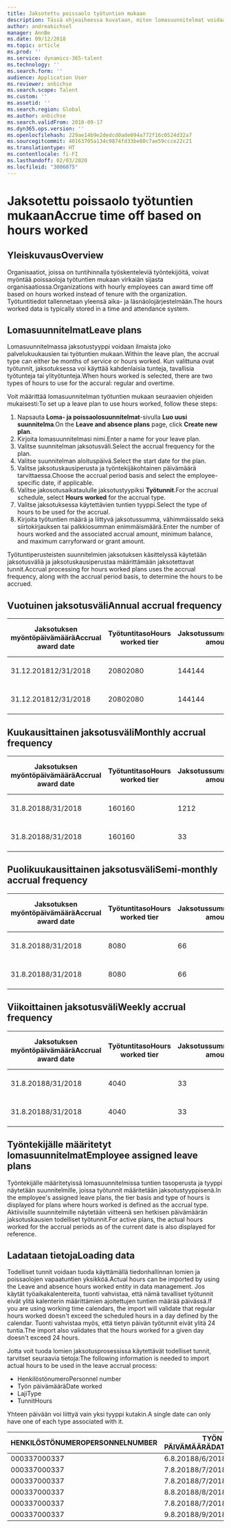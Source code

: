 ```yaml
---
title: Jaksotettu poissaolo työtuntien mukaan
description: Tässä ohjeaiheessa kuvataan, miten lomasuunnitelmat voidaan määrittää jaksotettuun poissaoloon työtuntien mukaan.
author: andreabichsel
manager: AnnBe
ms.date: 09/12/2018
ms.topic: article
ms.prod: ''
ms.service: dynamics-365-talent
ms.technology: ''
ms.search.form: ''
audience: Application User
ms.reviewer: anbichse
ms.search.scope: Talent
ms.custom: ''
ms.assetid: ''
ms.search.region: Global
ms.author: anbichse
ms.search.validFrom: 2018-09-17
ms.dyn365.ops.version: ''
ms.openlocfilehash: 229ae14b9e2dedcd0ade094a772f16c0524d32a7
ms.sourcegitcommit: 40163705a134c9874fd33be80c7ae59ccce22c21
ms.translationtype: HT
ms.contentlocale: fi-FI
ms.lasthandoff: 02/03/2020
ms.locfileid: "3006075"
---
```

# <a name="accrue-time-off-based-on-hours-worked"></a><span data-ttu-id="e99ad-103">Jaksotettu poissaolo työtuntien mukaan</span><span class="sxs-lookup"><span data-stu-id="e99ad-103">Accrue time off based on hours worked</span></span>

## <a name="overview"></a><span data-ttu-id="e99ad-104">Yleiskuvaus</span><span class="sxs-lookup"><span data-stu-id="e99ad-104">Overview</span></span>

<span data-ttu-id="e99ad-105">Organisaatiot, joissa on tuntihinnalla työskenteleviä työntekijöitä, voivat myöntää poissaoloja työtuntien mukaan virkaiän sijasta organisaatiossa.</span><span class="sxs-lookup"><span data-stu-id="e99ad-105">Organizations with hourly employees can award time off based on hours worked instead of tenure with the organization.</span></span> <span data-ttu-id="e99ad-106">Työtuntitiedot tallennetaan yleensä aika- ja läsnäolojärjestelmään.</span><span class="sxs-lookup"><span data-stu-id="e99ad-106">The hours worked data is typically stored in a time and attendance system.</span></span> 

## <a name="leave-plans"></a><span data-ttu-id="e99ad-107">Lomasuunnitelmat</span><span class="sxs-lookup"><span data-stu-id="e99ad-107">Leave plans</span></span>

<span data-ttu-id="e99ad-108">Lomasuunnitelmassa jaksotustyyppi voidaan ilmaista joko palvelukuukausien tai työtuntien mukaan.</span><span class="sxs-lookup"><span data-stu-id="e99ad-108">Within the leave plan, the accrual type can either be months of service or hours worked.</span></span> <span data-ttu-id="e99ad-109">Kun valittuna ovat työtunnit, jaksotuksessa voi käyttää kahdenlaisia tunteja, tavallisia työtunteja tai ylityötunteja.</span><span class="sxs-lookup"><span data-stu-id="e99ad-109">When hours worked is selected, there are two types of hours to use for the accural: regular and overtime.</span></span>

<span data-ttu-id="e99ad-110">Voit määrittää lomasuunnitelman työtuntien mukaan seuraavien ohjeiden mukaisesti:</span><span class="sxs-lookup"><span data-stu-id="e99ad-110">To set up a leave plan to use hours worked, follow these steps:</span></span>

1. <span data-ttu-id="e99ad-111">Napsauta **Loma- ja poissaolosuunnitelmat**-sivulla **Luo uusi suunnitelma**.</span><span class="sxs-lookup"><span data-stu-id="e99ad-111">On the **Leave and absence plans** page, click **Create new plan**.</span></span>
2. <span data-ttu-id="e99ad-112">Kirjoita lomasuunnitelmasi nimi.</span><span class="sxs-lookup"><span data-stu-id="e99ad-112">Enter a name for your leave plan.</span></span>
3. <span data-ttu-id="e99ad-113">Valitse suunnitelman jaksotusväli.</span><span class="sxs-lookup"><span data-stu-id="e99ad-113">Select the accrual frequency for the plan.</span></span>
5. <span data-ttu-id="e99ad-114">Valitse suunnitelman aloituspäivä.</span><span class="sxs-lookup"><span data-stu-id="e99ad-114">Select the start date for the plan.</span></span>
6. <span data-ttu-id="e99ad-115">Valitse jaksotuskausiperusta ja työntekijäkohtainen päivämäärä tarvittaessa.</span><span class="sxs-lookup"><span data-stu-id="e99ad-115">Choose the accrual period basis and select the employee-specific date, if applicable.</span></span>
7. <span data-ttu-id="e99ad-116">Valitse jakosotusaikataululle jaksotustyypiksi **Työtunnit**.</span><span class="sxs-lookup"><span data-stu-id="e99ad-116">For the accrual schedule, select **Hours worked** for the accrual type.</span></span>
8. <span data-ttu-id="e99ad-117">Valitse jaksotuksessa käytettävien tuntien tyyppi.</span><span class="sxs-lookup"><span data-stu-id="e99ad-117">Select the type of hours to be used for the accrual.</span></span>
9. <span data-ttu-id="e99ad-118">Kirjoita työtuntien määrä ja liittyvä jaksotussumma, vähimmäissaldo sekä siirtokirjauksen tai palkkiosumman enimmäismäärä.</span><span class="sxs-lookup"><span data-stu-id="e99ad-118">Enter the number of hours worked and the associated accrual amount, minimum balance, and maximum carryforward or grant amount.</span></span>

<span data-ttu-id="e99ad-119">Työtuntiperusteisten suunnitelmien jaksotuksen käsittelyssä käytetään jaksotusväliä ja jaksotuskausiperustaa määrittämään jaksotettavat tunnit.</span><span class="sxs-lookup"><span data-stu-id="e99ad-119">Accrual processing for hours worked plans uses the accrual frequency, along with the accrual period basis, to determine the hours to be accrued.</span></span>

## <a name="annual-accrual-frequency"></a><span data-ttu-id="e99ad-120">Vuotuinen jaksotusväli</span><span class="sxs-lookup"><span data-stu-id="e99ad-120">Annual accrual frequency</span></span>

| <span data-ttu-id="e99ad-121">Jaksotuksen myöntöpäivämäärä</span><span class="sxs-lookup"><span data-stu-id="e99ad-121">Accrual award date</span></span>    | <span data-ttu-id="e99ad-122">Työtuntitaso</span><span class="sxs-lookup"><span data-stu-id="e99ad-122">Hours worked tier</span></span>    | <span data-ttu-id="e99ad-123">Jaksotussumma</span><span class="sxs-lookup"><span data-stu-id="e99ad-123">Accrual amount</span></span>        | <span data-ttu-id="e99ad-124">Työtuntien päivämäärät</span><span class="sxs-lookup"><span data-stu-id="e99ad-124">Hours worked dates</span></span>   | <span data-ttu-id="e99ad-125">Todelliset työtunnit</span><span class="sxs-lookup"><span data-stu-id="e99ad-125">Hours worked actuals</span></span>| <span data-ttu-id="e99ad-126">Palkkio</span><span class="sxs-lookup"><span data-stu-id="e99ad-126">Award</span></span>               |
| --------------------- | -------------------- | --------------------- | -------------------- |-------------------- |-------------------- |
| <span data-ttu-id="e99ad-127">31.12.2018</span><span class="sxs-lookup"><span data-stu-id="e99ad-127">12/31/2018</span></span>            | <span data-ttu-id="e99ad-128">2080</span><span class="sxs-lookup"><span data-stu-id="e99ad-128">2080</span></span>                 | <span data-ttu-id="e99ad-129">144</span><span class="sxs-lookup"><span data-stu-id="e99ad-129">144</span></span>                   | <span data-ttu-id="e99ad-130">1.1.2018–31.12.2018</span><span class="sxs-lookup"><span data-stu-id="e99ad-130">1/1/2018-12/31/2018</span></span>  | <span data-ttu-id="e99ad-131">2085</span><span class="sxs-lookup"><span data-stu-id="e99ad-131">2085</span></span>                | <span data-ttu-id="e99ad-132">144</span><span class="sxs-lookup"><span data-stu-id="e99ad-132">144</span></span>                 |        
| <span data-ttu-id="e99ad-133">31.12.2018</span><span class="sxs-lookup"><span data-stu-id="e99ad-133">12/31/2018</span></span>            | <span data-ttu-id="e99ad-134">2080</span><span class="sxs-lookup"><span data-stu-id="e99ad-134">2080</span></span>                 | <span data-ttu-id="e99ad-135">144</span><span class="sxs-lookup"><span data-stu-id="e99ad-135">144</span></span>                   | <span data-ttu-id="e99ad-136">1.1.2018–31.12.2018</span><span class="sxs-lookup"><span data-stu-id="e99ad-136">1/1/2018-12/31/2018</span></span>  | <span data-ttu-id="e99ad-137">2 000</span><span class="sxs-lookup"><span data-stu-id="e99ad-137">2000</span></span>                | <span data-ttu-id="e99ad-138">0</span><span class="sxs-lookup"><span data-stu-id="e99ad-138">0</span></span>                 |


## <a name="monthly-accrual-frequency"></a><span data-ttu-id="e99ad-139">Kuukausittainen jaksotusväli</span><span class="sxs-lookup"><span data-stu-id="e99ad-139">Monthly accrual frequency</span></span>

| <span data-ttu-id="e99ad-140">Jaksotuksen myöntöpäivämäärä</span><span class="sxs-lookup"><span data-stu-id="e99ad-140">Accrual award date</span></span>    | <span data-ttu-id="e99ad-141">Työtuntitaso</span><span class="sxs-lookup"><span data-stu-id="e99ad-141">Hours worked tier</span></span>    | <span data-ttu-id="e99ad-142">Jaksotussumma</span><span class="sxs-lookup"><span data-stu-id="e99ad-142">Accrual amount</span></span>        | <span data-ttu-id="e99ad-143">Työtuntien päivämäärät</span><span class="sxs-lookup"><span data-stu-id="e99ad-143">Hours worked dates</span></span>   | <span data-ttu-id="e99ad-144">Todelliset työtunnit</span><span class="sxs-lookup"><span data-stu-id="e99ad-144">Hours worked actuals</span></span>| <span data-ttu-id="e99ad-145">Palkkio</span><span class="sxs-lookup"><span data-stu-id="e99ad-145">Award</span></span>               |
| --------------------- | -------------------- | --------------------- | -------------------- |-------------------- |-------------------- |
| <span data-ttu-id="e99ad-146">31.8.2018</span><span class="sxs-lookup"><span data-stu-id="e99ad-146">8/31/2018</span></span>             | <span data-ttu-id="e99ad-147">160</span><span class="sxs-lookup"><span data-stu-id="e99ad-147">160</span></span>                  | <span data-ttu-id="e99ad-148">12</span><span class="sxs-lookup"><span data-stu-id="e99ad-148">12</span></span>                    | <span data-ttu-id="e99ad-149">1.8.2018–31.8.2018</span><span class="sxs-lookup"><span data-stu-id="e99ad-149">8/1/2018-8/31/2018</span></span>   | <span data-ttu-id="e99ad-150">184</span><span class="sxs-lookup"><span data-stu-id="e99ad-150">184</span></span>                 | <span data-ttu-id="e99ad-151">12</span><span class="sxs-lookup"><span data-stu-id="e99ad-151">12</span></span>                  |        
| <span data-ttu-id="e99ad-152">31.8.2018</span><span class="sxs-lookup"><span data-stu-id="e99ad-152">8/31/2018</span></span>             | <span data-ttu-id="e99ad-153">160</span><span class="sxs-lookup"><span data-stu-id="e99ad-153">160</span></span>                  | <span data-ttu-id="e99ad-154">3</span><span class="sxs-lookup"><span data-stu-id="e99ad-154">3</span></span>                     | <span data-ttu-id="e99ad-155">1.8.2018–31.8.2018</span><span class="sxs-lookup"><span data-stu-id="e99ad-155">8/1/2018-8/31/2018</span></span>   | <span data-ttu-id="e99ad-156">184</span><span class="sxs-lookup"><span data-stu-id="e99ad-156">184</span></span>                 | <span data-ttu-id="e99ad-157">3</span><span class="sxs-lookup"><span data-stu-id="e99ad-157">3</span></span>                   |

## <a name="semi-monthly-accrual-frequency"></a><span data-ttu-id="e99ad-158">Puolikuukausittainen jaksotusväli</span><span class="sxs-lookup"><span data-stu-id="e99ad-158">Semi-monthly accrual frequency</span></span>

| <span data-ttu-id="e99ad-159">Jaksotuksen myöntöpäivämäärä</span><span class="sxs-lookup"><span data-stu-id="e99ad-159">Accrual award date</span></span>    | <span data-ttu-id="e99ad-160">Työtuntitaso</span><span class="sxs-lookup"><span data-stu-id="e99ad-160">Hours worked tier</span></span>    | <span data-ttu-id="e99ad-161">Jaksotussumma</span><span class="sxs-lookup"><span data-stu-id="e99ad-161">Accrual amount</span></span>        | <span data-ttu-id="e99ad-162">Työtuntien päivämäärät</span><span class="sxs-lookup"><span data-stu-id="e99ad-162">Hours worked dates</span></span>   | <span data-ttu-id="e99ad-163">Todelliset työtunnit</span><span class="sxs-lookup"><span data-stu-id="e99ad-163">Hours worked actuals</span></span>| <span data-ttu-id="e99ad-164">Palkkio</span><span class="sxs-lookup"><span data-stu-id="e99ad-164">Award</span></span>               |
| --------------------- | -------------------- | --------------------- | -------------------- |-------------------- |-------------------- |
| <span data-ttu-id="e99ad-165">31.8.2018</span><span class="sxs-lookup"><span data-stu-id="e99ad-165">8/31/2018</span></span>             | <span data-ttu-id="e99ad-166">80</span><span class="sxs-lookup"><span data-stu-id="e99ad-166">80</span></span>                   | <span data-ttu-id="e99ad-167">6</span><span class="sxs-lookup"><span data-stu-id="e99ad-167">6</span></span>                     | <span data-ttu-id="e99ad-168">16.8.2018–31.8.2018</span><span class="sxs-lookup"><span data-stu-id="e99ad-168">8/16/2018-8/31/2018</span></span>  | <span data-ttu-id="e99ad-169">81</span><span class="sxs-lookup"><span data-stu-id="e99ad-169">81</span></span>                  | <span data-ttu-id="e99ad-170">6</span><span class="sxs-lookup"><span data-stu-id="e99ad-170">6</span></span>                  |        
| <span data-ttu-id="e99ad-171">31.8.2018</span><span class="sxs-lookup"><span data-stu-id="e99ad-171">8/31/2018</span></span>             | <span data-ttu-id="e99ad-172">80</span><span class="sxs-lookup"><span data-stu-id="e99ad-172">80</span></span>                   | <span data-ttu-id="e99ad-173">6</span><span class="sxs-lookup"><span data-stu-id="e99ad-173">6</span></span>                     | <span data-ttu-id="e99ad-174">16.8.2018–31.8.2018</span><span class="sxs-lookup"><span data-stu-id="e99ad-174">8/16/2018-8/31/2018</span></span>  | <span data-ttu-id="e99ad-175">75</span><span class="sxs-lookup"><span data-stu-id="e99ad-175">75</span></span>                  | <span data-ttu-id="e99ad-176">0</span><span class="sxs-lookup"><span data-stu-id="e99ad-176">0</span></span>                   |

## <a name="weekly-accrual-frequency"></a><span data-ttu-id="e99ad-177">Viikoittainen jaksotusväli</span><span class="sxs-lookup"><span data-stu-id="e99ad-177">Weekly accrual frequency</span></span>

| <span data-ttu-id="e99ad-178">Jaksotuksen myöntöpäivämäärä</span><span class="sxs-lookup"><span data-stu-id="e99ad-178">Accrual award date</span></span>    | <span data-ttu-id="e99ad-179">Työtuntitaso</span><span class="sxs-lookup"><span data-stu-id="e99ad-179">Hours worked tier</span></span>    | <span data-ttu-id="e99ad-180">Jaksotussumma</span><span class="sxs-lookup"><span data-stu-id="e99ad-180">Accrual amount</span></span>        | <span data-ttu-id="e99ad-181">Työtuntien päivämäärät</span><span class="sxs-lookup"><span data-stu-id="e99ad-181">Hours worked dates</span></span>   | <span data-ttu-id="e99ad-182">Todelliset työtunnit</span><span class="sxs-lookup"><span data-stu-id="e99ad-182">Hours worked actuals</span></span>| <span data-ttu-id="e99ad-183">Palkkio</span><span class="sxs-lookup"><span data-stu-id="e99ad-183">Award</span></span>               |
| --------------------- | -------------------- | --------------------- | -------------------- |-------------------- |-------------------- |
| <span data-ttu-id="e99ad-184">31.8.2018</span><span class="sxs-lookup"><span data-stu-id="e99ad-184">8/31/2018</span></span>             | <span data-ttu-id="e99ad-185">40</span><span class="sxs-lookup"><span data-stu-id="e99ad-185">40</span></span>                   | <span data-ttu-id="e99ad-186">3</span><span class="sxs-lookup"><span data-stu-id="e99ad-186">3</span></span>                     | <span data-ttu-id="e99ad-187">27.8.2018–31.8.2018</span><span class="sxs-lookup"><span data-stu-id="e99ad-187">8/27/2018-8/31/2018</span></span>  | <span data-ttu-id="e99ad-188">42</span><span class="sxs-lookup"><span data-stu-id="e99ad-188">42</span></span>                  | <span data-ttu-id="e99ad-189">3</span><span class="sxs-lookup"><span data-stu-id="e99ad-189">3</span></span>                  |        
| <span data-ttu-id="e99ad-190">31.8.2018</span><span class="sxs-lookup"><span data-stu-id="e99ad-190">8/31/2018</span></span>             | <span data-ttu-id="e99ad-191">40</span><span class="sxs-lookup"><span data-stu-id="e99ad-191">40</span></span>                   | <span data-ttu-id="e99ad-192">3</span><span class="sxs-lookup"><span data-stu-id="e99ad-192">3</span></span>                     | <span data-ttu-id="e99ad-193">27.8.2018–31.8.2018</span><span class="sxs-lookup"><span data-stu-id="e99ad-193">8/27/2018-8/31/2018</span></span>  | <span data-ttu-id="e99ad-194">35</span><span class="sxs-lookup"><span data-stu-id="e99ad-194">35</span></span>                  | <span data-ttu-id="e99ad-195">0</span><span class="sxs-lookup"><span data-stu-id="e99ad-195">0</span></span>                   |

## <a name="employee-assigned-leave-plans"></a><span data-ttu-id="e99ad-196">Työntekijälle määritetyt lomasuunnitelmat</span><span class="sxs-lookup"><span data-stu-id="e99ad-196">Employee assigned leave plans</span></span>

<span data-ttu-id="e99ad-197">Työntekijälle määritetyissä lomasuunnitelmissa tuntien tasoperusta ja tyyppi näytetään suunnitelmille, joissa työtunnit määritetään jaksotustyyppisenä.</span><span class="sxs-lookup"><span data-stu-id="e99ad-197">In the employee's assigned leave plans, the tier basis and type of hours is displayed for plans where hours worked is defined as the accrual type.</span></span> <span data-ttu-id="e99ad-198">Aktiivisille suunnitelmille näytetään viitteenä sen hetkisen päivämäärän jaksotuskausien todelliset työtunnit.</span><span class="sxs-lookup"><span data-stu-id="e99ad-198">For active plans, the actual hours worked for the accrual periods as of the current date is also displayed for reference.</span></span> 

## <a name="loading-data"></a><span data-ttu-id="e99ad-199">Ladataan tietoja</span><span class="sxs-lookup"><span data-stu-id="e99ad-199">Loading data</span></span>

<span data-ttu-id="e99ad-200">Todelliset tunnit voidaan tuoda käyttämällä tiedonhallinnan lomien ja poissaolojen vapaatuntien yksikköä.</span><span class="sxs-lookup"><span data-stu-id="e99ad-200">Actual hours can be imported by using the Leave and absence hours worked entity in data management.</span></span> <span data-ttu-id="e99ad-201">Jos käytät työaikakalentereita, tuonti vahvistaa, että nämä tavalliset työtunnit eivät ylitä kalenterin määrittämien ajoitettujen tuntien määrää päivässä.</span><span class="sxs-lookup"><span data-stu-id="e99ad-201">If you are using working time calendars, the import will validate that regular hours worked doesn't exceed the scheduled hours in a day defined by the calendar.</span></span> <span data-ttu-id="e99ad-202">Tuonti vahvistaa myös, että tietyn päivän työtunnit eivät ylitä 24 tuntia.</span><span class="sxs-lookup"><span data-stu-id="e99ad-202">The import also validates that the hours worked for a given day doesn't exceed 24 hours.</span></span> 

<span data-ttu-id="e99ad-203">Jotta voit tuoda lomien jaksotusprosessissa käytettävät todelliset tunnit, tarvitset seuraavia tietoja:</span><span class="sxs-lookup"><span data-stu-id="e99ad-203">The following information is needed to import actual hours to be used in the leave accrual process:</span></span>

+ <span data-ttu-id="e99ad-204">Henkilöstönumero</span><span class="sxs-lookup"><span data-stu-id="e99ad-204">Personnel number</span></span> 
+ <span data-ttu-id="e99ad-205">Työn päivämäärä</span><span class="sxs-lookup"><span data-stu-id="e99ad-205">Date worked</span></span>
+ <span data-ttu-id="e99ad-206">Laji</span><span class="sxs-lookup"><span data-stu-id="e99ad-206">Type</span></span>
+ <span data-ttu-id="e99ad-207">Tunnit</span><span class="sxs-lookup"><span data-stu-id="e99ad-207">Hours</span></span>

<span data-ttu-id="e99ad-208">Yhteen päivään voi liittyä vain yksi tyyppi kutakin.</span><span class="sxs-lookup"><span data-stu-id="e99ad-208">A single date can only have one of each type associated with it.</span></span>

| <span data-ttu-id="e99ad-209">HENKILÖSTÖNUMERO</span><span class="sxs-lookup"><span data-stu-id="e99ad-209">PERSONNELNUMBER</span></span>       | <span data-ttu-id="e99ad-210">TYÖN PÄIVÄMÄÄRÄ</span><span class="sxs-lookup"><span data-stu-id="e99ad-210">DATEWORKED</span></span>           | <span data-ttu-id="e99ad-211">TYYPPI</span><span class="sxs-lookup"><span data-stu-id="e99ad-211">TYPE</span></span>                  | <span data-ttu-id="e99ad-212">TUNNIT</span><span class="sxs-lookup"><span data-stu-id="e99ad-212">HOURS</span></span>                |
| --------------------- | -------------------- | --------------------- | -------------------- |
| <span data-ttu-id="e99ad-213">000337</span><span class="sxs-lookup"><span data-stu-id="e99ad-213">000337</span></span>                | <span data-ttu-id="e99ad-214">6.8.2018</span><span class="sxs-lookup"><span data-stu-id="e99ad-214">8/6/2018</span></span>             | <span data-ttu-id="e99ad-215">Säännöllinen</span><span class="sxs-lookup"><span data-stu-id="e99ad-215">Regular</span></span>               | <span data-ttu-id="e99ad-216">8</span><span class="sxs-lookup"><span data-stu-id="e99ad-216">8</span></span>                    |       
| <span data-ttu-id="e99ad-217">000337</span><span class="sxs-lookup"><span data-stu-id="e99ad-217">000337</span></span>                | <span data-ttu-id="e99ad-218">7.8.2018</span><span class="sxs-lookup"><span data-stu-id="e99ad-218">8/7/2018</span></span>             | <span data-ttu-id="e99ad-219">Säännöllinen</span><span class="sxs-lookup"><span data-stu-id="e99ad-219">Regular</span></span>               | <span data-ttu-id="e99ad-220">8</span><span class="sxs-lookup"><span data-stu-id="e99ad-220">8</span></span>                    |
| <span data-ttu-id="e99ad-221">000337</span><span class="sxs-lookup"><span data-stu-id="e99ad-221">000337</span></span>                | <span data-ttu-id="e99ad-222">7.8.2018</span><span class="sxs-lookup"><span data-stu-id="e99ad-222">8/7/2018</span></span>             | <span data-ttu-id="e99ad-223">Ylityö</span><span class="sxs-lookup"><span data-stu-id="e99ad-223">Overtime</span></span>              | <span data-ttu-id="e99ad-224">3</span><span class="sxs-lookup"><span data-stu-id="e99ad-224">3</span></span>                    |
| <span data-ttu-id="e99ad-225">000337</span><span class="sxs-lookup"><span data-stu-id="e99ad-225">000337</span></span>                | <span data-ttu-id="e99ad-226">8.8.2018</span><span class="sxs-lookup"><span data-stu-id="e99ad-226">8/8/2018</span></span>             | <span data-ttu-id="e99ad-227">Säännöllinen</span><span class="sxs-lookup"><span data-stu-id="e99ad-227">Regular</span></span>               | <span data-ttu-id="e99ad-228">8</span><span class="sxs-lookup"><span data-stu-id="e99ad-228">8</span></span>                    |
| <span data-ttu-id="e99ad-229">000337</span><span class="sxs-lookup"><span data-stu-id="e99ad-229">000337</span></span>                | <span data-ttu-id="e99ad-230">7.8.2018</span><span class="sxs-lookup"><span data-stu-id="e99ad-230">8/7/2018</span></span>             | <span data-ttu-id="e99ad-231">Säännöllinen</span><span class="sxs-lookup"><span data-stu-id="e99ad-231">Regular</span></span>               | <span data-ttu-id="e99ad-232">8</span><span class="sxs-lookup"><span data-stu-id="e99ad-232">8</span></span>                    |
| <span data-ttu-id="e99ad-233">000337</span><span class="sxs-lookup"><span data-stu-id="e99ad-233">000337</span></span>                | <span data-ttu-id="e99ad-234">9.8.2018</span><span class="sxs-lookup"><span data-stu-id="e99ad-234">8/9/2018</span></span>             | <span data-ttu-id="e99ad-235">Säännöllinen</span><span class="sxs-lookup"><span data-stu-id="e99ad-235">Regular</span></span>               | <span data-ttu-id="e99ad-236">8</span><span class="sxs-lookup"><span data-stu-id="e99ad-236">8</span></span>                    |
